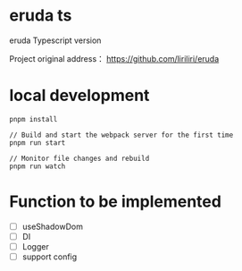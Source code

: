 # eruda ts

eruda Typescript version

Project original address： https://github.com/liriliri/eruda

# local development

```
pnpm install

// Build and start the webpack server for the first time
pnpm run start

// Monitor file changes and rebuild
pnpm run watch
```

# Function to be implemented

- [ ] useShadowDom
- [ ] DI
- [ ] Logger
- [ ] support config